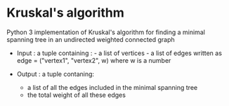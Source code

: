 # Kruskal's algorithm
Python 3 implementation of Kruskal's algorithm for finding a minimal spanning tree in an undirected weighted connected graph

* Input : 
  a tuple containing : 
      - a list of vertices
      - a list of edges written as edge = ("vertex1", "vertex2", w) where w is a number
    
* Output :
a tuple contaning:
    - a list of all the edges included in the minimal spanning tree
    - the total weight of all these edges
